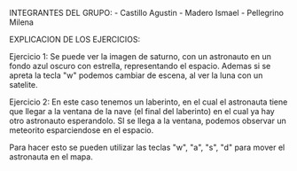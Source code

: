 
INTEGRANTES DEL GRUPO: 
    - Castillo Agustin 
    - Madero Ismael 
    - Pellegrino Milena

EXPLICACION DE LOS EJERCICIOS: 

Ejercicio 1: 
Se puede ver la imagen de saturno, con un astronauto en un fondo azul oscuro con estrella, representando el espacio. Ademas si se apreta la tecla "w" podemos cambiar de escena, al ver la luna con un satelite. 

Ejercicio 2: 
En este caso tenemos un laberinto, en el cual el astronauta tiene que llegar a la ventana de la nave (el final del laberinto) en el cual ya hay otro astronauto esperandolo. SI se llega a la ventana, podemos observar un meteorito esparciendose en el espacio. 

Para hacer esto se pueden utilizar las teclas "w", "a", "s", "d" para mover el astronauta en el mapa. 